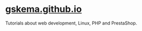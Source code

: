 # [gskema.github.io](https://gskema.github.io)

Tutorials about web development, Linux, PHP and PrestaShop.
